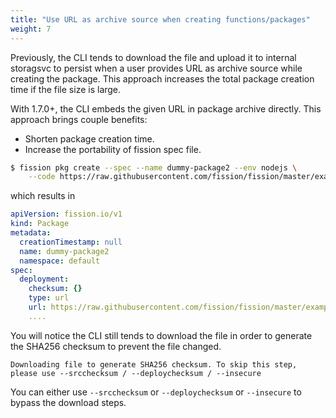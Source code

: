 ```yaml
---
title: "Use URL as archive source when creating functions/packages"
weight: 7
---
```


Previously, the CLI tends to download the file and upload it to internal storagsvc to persist when a 
user provides URL as archive source while creating the package. This approach increases the total 
package creation time if the file size is large.

With 1.7.0+, the CLI embeds the given URL in package archive directly. This approach brings couple benefits:

* Shorten package creation time.
* Increase the portability of fission spec file.

```bash
$ fission pkg create --spec --name dummy-package2 --env nodejs \
    --code https://raw.githubusercontent.com/fission/fission/master/examples/nodejs/hello.js
```

which results in

```yaml
apiVersion: fission.io/v1
kind: Package
metadata:
  creationTimestamp: null
  name: dummy-package2
  namespace: default
spec:
  deployment:
    checksum: {}
    type: url
    url: https://raw.githubusercontent.com/fission/fission/master/examples/nodejs/hello.js
    ....
```

You will notice the CLI still tends to download the file in order to generate the SHA256 checksum to
prevent the file changed.

```
Downloading file to generate SHA256 checksum. To skip this step, please use --srcchecksum / --deploychecksum / --insecure
```

You can either use `--srcchecksum` or `--deploychecksum` or `--insecure` to bypass the download steps.
